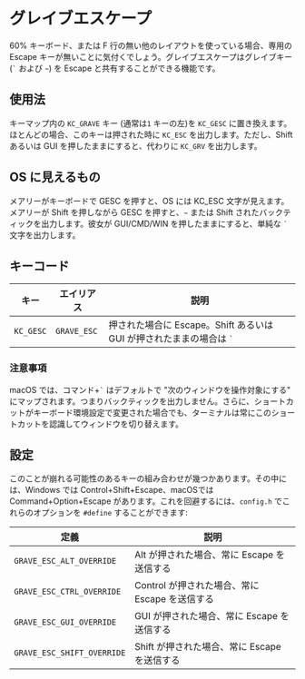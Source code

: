 # グレイブエスケープ

<!---
  original document: 0.8.123:docs/feature_grave_esc.md
  git diff 0.8.123 HEAD -- docs/feature_grave_esc.md | cat
-->

60% キーボード、または F 行の無い他のレイアウトを使っている場合、専用の Escape キーが無いことに気付くでしょう。グレイブエスケープはグレイブキー (<code>&#96;</code> および `~`) を Escape と共有することができる機能です。

## 使用法

キーマップ内の `KC_GRAVE` キー (通常は`1` キーの左)を `KC_GESC` に置き換えます。ほとんどの場合、このキーは押された時に `KC_ESC` を出力します。ただし、Shift あるいは GUI を押したままにすると、代わりに `KC_GRV` を出力します。

## OS に見えるもの

メアリーがキーボードで GESC を押すと、OS には KC_ESC 文字が見えます。メアリーが Shift を押しながら GESC を押すと、`~` または Shift されたバックティックを出力します。彼女が GUI/CMD/WIN を押したままにすると、単純な <code>&#96;</code> 文字を出力します。

## キーコード

| キー | エイリアス | 説明 |
|---------|-----------|------------------------------------------------------------------|
| `KC_GESC` | `GRAVE_ESC` | 押された場合に Escape。Shift あるいは GUI が押されたままの場合は <code>&#96;</code> |

### 注意事項

macOS では、コマンド+<code>&#96;</code> はデフォルトで "次のウィンドウを操作対象にする" にマップされます。つまりバックティックを出力しません。さらに、ショートカットがキーボード環境設定で変更された場合でも、ターミナルは常にこのショートカットを認識してウィンドウを切り替えます。

## 設定

このことが崩れる可能性のあるキーの組み合わせが幾つかあります。その中には、Windows では Control+Shift+Escape、macOSでは Command+Option+Escape があります。これを回避するには、`config.h` でこれらのオプションを `#define` することができます:

| 定義 | 説明 |
|--------------------------|-----------------------------------------|
| `GRAVE_ESC_ALT_OVERRIDE` | Alt が押された場合、常に Escape を送信する |
| `GRAVE_ESC_CTRL_OVERRIDE` | Control が押された場合、常に Escape を送信する |
| `GRAVE_ESC_GUI_OVERRIDE` | GUI が押された場合、常に Escape を送信する |
| `GRAVE_ESC_SHIFT_OVERRIDE` | Shift が押された場合、常に Escape を送信する |
